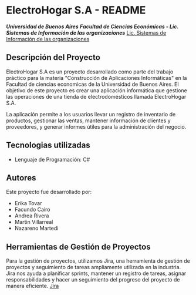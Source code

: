 # **ElectroHogar S.A - README**

**_Universidad de Buenos Aires_**
**_Facultad de Ciencias Económicas - Lic. Sistemas de Información de las organizaciones_**
[Lic. Sistemas de Información de las organizaciones](https://www.economicas.uba.ar/carreras/sistemas/)

## **Descripción del Proyecto**

ElectroHogar S.A es un proyecto desarrollado como parte del trabajo práctico para la materia "Construcción de Aplicaciones Informáticas" en la Facultad de ciencias economicas de la Universidad de Buenos Aires. El objetivo de este proyecto es crear una aplicación informática que gestione las operaciones de una tienda de electrodomésticos llamada ElectroHogar S.A.

La aplicación permite a los usuarios llevar un registro de inventario de productos, gestionar las ventas, mantener información de clientes y proveedores, y generar informes útiles para la administración del negocio.

## **Tecnologias utilizadas**

- Lenguaje de Programación: C#

## Autores

Este proyecto fue desarrollado por:

- Erika Tovar
- Facundo Cairo
- Andrea Rivera
- Martin Villarreal
- Nazareno Martedi

## Herramientas de Gestión de Proyectos

Para la gestión de proyectos, utilizamos Jira, una herramienta de gestión de proyectos y seguimiento de tareas ampliamente utilizada en la industria. Jira nos ayuda a planificar sprints, mantener un registro de tareas, asignar responsabilidades y hacer un seguimiento del progreso del proyecto de manera eficiente.
[Jira](https://grupo8284.atlassian.net/jira/software/projects/EH/boards/3)
